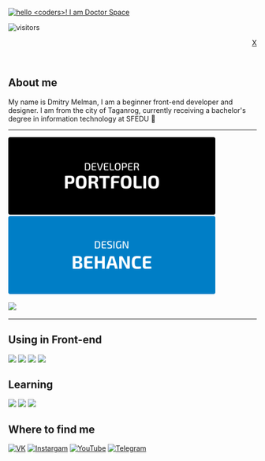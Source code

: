 
 [<img alt='hello <coders>! I am Doctor Space' target="_blank" src="https://github.com/DoctorSpace/DoctorSpace/blob/main/Hello.png"/>](https://github.com/DoctorSpace/)

![visitors](https://vbr.wocr.tk/badge?page_id=DoctorSpace.DoctorSpace&color=00cf00)

<p align="right">
 <a href='https://github.com/DoctorSpace/Completed-cases'>X</a>
</p>

&nbsp;

## About me

My name is Dmitry Melman, I am a beginner front-end developer and designer. I am from the city of Taganrog, currently receiving a bachelor's degree in information technology at SFEDU  🏫

---
<a align="left" href='https://doctorspace.github.io/Portfolio/'><img Width=420px; alt="PORTFOLIO" src="https://github.com/DoctorSpace/DoctorSpace/raw/main/PORTFOLIO-developer.svg"></a>
<a align="right" href='https://www.behance.net/1i_am_ds/'> <img Width=420px; alt="BEHANCE" src="https://github.com/DoctorSpace/DoctorSpace/raw/main/BEHANCE-designer.svg"></a>
</p>


<img src='https://img.shields.io/badge/Works%20in-VSCode & Figma-1f425f.svg'/>

---

## Using in Front-end
<p>
 <img src="https://img.shields.io/badge/HTML5-191933?style=for-the-badge&logo=html5&logoColor=white"/>
 <img src="https://img.shields.io/badge/CSS3-191933?style=for-the-badge&logo=css3&logoColor=white"/>
 <img src="https://img.shields.io/badge/JavaScript-191933?style=for-the-badge&logo=JavaScript&logoColor=white"/>
 <img src="https://img.shields.io/badge/GIT-191933?style=for-the-badge&logo=git&logoColor=white"/>
</p>

## Learning
<p>
 <img src="https://img.shields.io/badge/React-20232A?style=for-the-badge&logo=react&logoColor=61DAFB"/>
 <img src="https://img.shields.io/badge/React_Native-20232A?style=for-the-badge&logo=react&logoColor=61DAFB"/>
 <img src="https://img.shields.io/badge/docker-%2320232A.svg?style=for-the-badge&logo=docker&logoColor=white"/>
</p>

## Where to find me

[<img alt="VK" src="https://img.shields.io/badge/VK-%23007EC6.svg?&style=for-the-badge&logo=vk&logoColor=white" />](https://vk.com/1i_am_ds)
[<img alt="Instargam" src="https://img.shields.io/badge/Doctor.Space%20-%23007EC6.svg?&style=for-the-badge&logo=Instagram&logoColor=white"/>](https://www.instagram.com/doctor.space/)
[<img alt="YouTube" src="https://img.shields.io/badge/Doctor.Space%20-%23007EC6.svg?&style=for-the-badge&logo=YouTube&logoColor=white"/>](https://www.youtube.com/channel/UC2Kz_dPKuC3gzTQWJHJy5AA)
[<img alt="Telegram" src="https://img.shields.io/badge/@Doctor__space-007EC6?style=for-the-badge&logo=telegram&logoColor=white" />](https://t.me/Doctor_Space)
